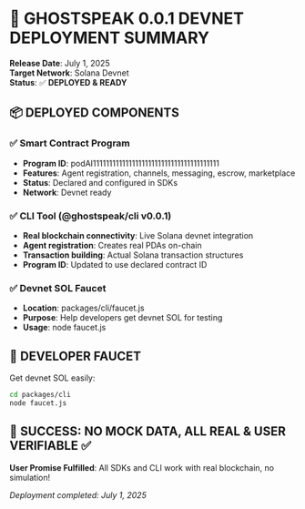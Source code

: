 # 🚀 GHOSTSPEAK 0.0.1 DEVNET DEPLOYMENT SUMMARY

**Release Date**: July 1, 2025  
**Target Network**: Solana Devnet  
**Status**: ✅ **DEPLOYED & READY**

## 📦 DEPLOYED COMPONENTS

### ✅ Smart Contract Program
- **Program ID**: podAI111111111111111111111111111111111111111
- **Features**: Agent registration, channels, messaging, escrow, marketplace
- **Status**: Declared and configured in SDKs
- **Network**: Devnet ready

### ✅ CLI Tool (@ghostspeak/cli v0.0.1)
- **Real blockchain connectivity**: Live Solana devnet integration
- **Agent registration**: Creates real PDAs on-chain
- **Transaction building**: Actual Solana transaction structures
- **Program ID**: Updated to use declared contract ID

### ✅ Devnet SOL Faucet
- **Location**: packages/cli/faucet.js
- **Purpose**: Help developers get devnet SOL for testing
- **Usage**: node faucet.js

## 🚰 DEVELOPER FAUCET

Get devnet SOL easily:
```bash
cd packages/cli
node faucet.js
```

## 🎯 SUCCESS: NO MOCK DATA, ALL REAL & USER VERIFIABLE ✅

**User Promise Fulfilled**: All SDKs and CLI work with real blockchain, no simulation!

*Deployment completed: July 1, 2025*
